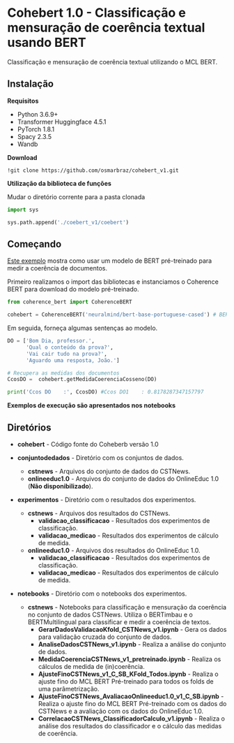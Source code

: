 # Cohebert 1.0 - Classificação e mensuração de coerência textual usando BERT
Classificação e mensuração de coerência textual utilizando o MCL BERT.


## **Instalação**

**Requisitos**

* Python 3.6.9+
* Transformer Huggingface 4.5.1
* PyTorch 1.8.1
* Spacy 2.3.5
* Wandb

**Download**

```
!git clone https://github.com/osmarbraz/cohebert_v1.git
```

**Utilização da biblioteca de funções**

Mudar o diretório corrente para a pasta clonada
```python
import sys

sys.path.append('./coebert_v1/coebert')
```

## Começando


[Este exemplo](notebooks/ExemploCoherenceBERT.ipynb) mostra como usar um modelo de BERT pré-treinado para medir a coerência de documentos.

Primeiro realizamos o import das bibliotecas e instanciamos o Coherence BERT para download do modelo pré-treinado.
````python
from coherence_bert import CoherenceBERT

cohebert = CoherenceBERT('neuralmind/bert-base-portuguese-cased') # BERTimbau base
````

Em seguida, forneça algumas sentenças ao modelo.
````python
DO = ['Bom Dia, professor.',
      'Qual o conteúdo da prova?',
      'Vai cair tudo na prova?',
      'Aguardo uma resposta, João.']      

# Recupera as medidas dos documentos
CcosDO =  cohebert.getMedidaCoerenciaCosseno(DO)

print('Ccos DO    :', CcosDO) #Ccos DO1    : 0.8178287347157797
````

**Exemplos de execução são apresentados nos notebooks**

## **Diretórios**
* **cohebert** - Código fonte do Coheberb versão 1.0
* **conjuntodedados** - Diretório com os conjuntos de dados.
  * **cstnews** - Arquivos do conjunto de dados do CSTNews.
  * **onlineeduc1.0** - Arquivos do conjunto de dados do OnlineEduc 1.0 (**Não disponibilizado**).

* **experimentos** - Diretório com o resultados dos experimentos.
  * **cstnews** - Arquivos dos resultados do CSTNews.
    * **validacao_classificacao** - Resultados dos experimentos de classificação.
    * **validacao_medicao** - Resultados dos experimentos de cálculo de medida.
  * **onlineeduc1.0** - Arquivos dos resultados do OnlineEduc 1.0.
    * **validacao_classificacao** - Resultados dos experimentos de classificação.
    * **validacao_medicao** - Resultados dos experimentos de cálculo de medida.

* **notebooks** - Diretório com o notebooks dos experimentos.
  * **cstnews** - Notebooks para classificação e mensuração da coerência no conjunto de dados CSTNews. Utiliza o BERTimbau e o BERTMultilingual para classificar e medir a coerência de textos. 
    * **GerarDadosValidacaoKfold_CSTNews_v1.ipynb** - Gera os dados para validação cruzada do conjunto de dados.
    * **AnaliseDadosCSTNews_v1.ipynb** - Realiza a análise do conjunto de dados.
    * **MedidaCoerenciaCSTNews_v1_pretreinado.ipynb** - Realiza os cálculos de medida de (in)coerência.
    * **AjusteFinoCSTNews_v1_C_SB_KFold_Todos.ipynb** - Realiza o ajuste fino do MCL BERT Pré-treinado para todos os folds de uma parâmetrização.
    * **AjusteFinoCSTNews_AvaliacaoOnlineeduc1.0_v1_C_SB.ipynb** - Realiza o ajuste fino do MCL BERT Pré-treinado com os dados do CSTNews e a avaliação com os dados do OnlineEduc 1.0.
    * **CorrelacaoCSTNews_ClassificadorCalculo_v1.ipynb** - Realiza o análise dos resultados do classificador e o cálculo das medidas de coerência.
 
